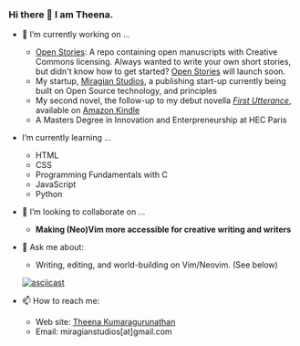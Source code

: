 ### Hi there 👋 I am Theena. 



- 🔭 I’m currently working on ...
    *  [Open Stories](https://theena.net/open_stories/): A repo containing open manuscripts with Creative Commons licensing. Always wanted to write your own short stories, but didn't know how to get started? [Open Stories](https://theena.net/open_stories/) will launch soon.  
    *  My startup, [Miragian Studios](http://miragian.com/), a publishing start-up currently being built on Open Source technology, and principles
    *  My second novel, the follow-up to my debut novella [*First Utterance*](https://www.goodreads.com/en/book/show/29616237-first-utterance), available on [Amazon Kindle](https://www.amazon.com/First-Utterance-Miragian-Cycles-Book-ebook/dp/B08MBX8GRZ)
    *  A Masters Degree in Innovation and Enterpreneurship at HEC Paris
-  I’m currently learning ...
   * HTML 
   * CSS 
   * Programming Fundamentals with C
   * JavaScript
   * Python
- 👯 I’m looking to collaborate on ...
   - **Making (Neo)Vim more accessible for creative writing and writers**
- 💬 Ask me about: 
   - Writing, editing, and world-building on Vim/Neovim. (See below)
   
   [![asciicast](https://asciinema.org/a/19tgYOtiDezUSkELtXGbIJ0QN.svg)](https://asciinema.org/a/19tgYOtiDezUSkELtXGbIJ0QN)


- 📫 How to reach me: 
   - Web site: [Theena Kumaragurunathan](https://theena.net/)
   - Email: miragianstudios[at]gmail.com

                                    




